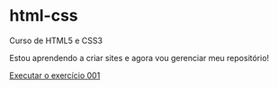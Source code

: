 # html-css
 Curso de HTML5 e CSS3

Estou aprendendo a criar sites e agora vou gerenciar meu repositório!

<a href="https://caiorodias.github.io/html-css/exercicios/ex001/index.html">Executar o exercício 001</a>

